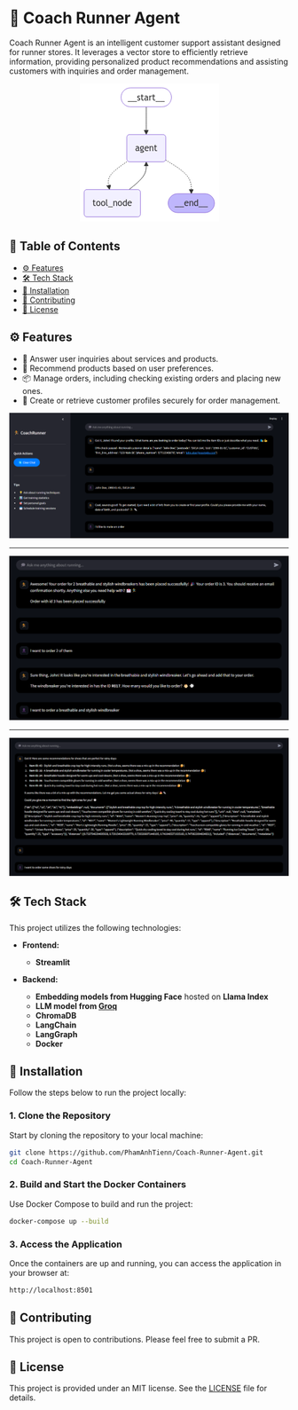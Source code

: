 # 🏃 Coach Runner Agent

Coach Runner Agent is an intelligent customer support assistant designed for runner stores. It leverages a vector store to efficiently retrieve information, providing personalized product recommendations and assisting customers with inquiries and order management.  

<p align="center">
  <img src="./docs/images/diagram.png" alt="Architecture">
</p>

## 📖  Table of Contents
- [⚙️ Features](#-features)
- [🛠️ Tech Stack](#-tech-stack)
- [🚀 Installation](#-installation)
- [🤝 Contributing](#-contributing)
- [📃 License](#-license)

## ⚙️ Features

- 📘 Answer user inquiries about services and products.  
- 🎯 Recommend products based on user preferences.  
- 📦 Manage orders, including checking existing orders and placing new ones.  
- 👤 Create or retrieve customer profiles securely for order management. 

<p align="center">
  <img src="./docs/images/pitcture3.png" alt="Picture 3">
</p>

---

<p align="center">
  <img src="./docs/images/pitcture2.png" alt="Picture 2">
</p>

---

<p align="center">
  <img src="./docs/images/pitcture1.png" alt="Picture 1">
</p>


## 🛠️ Tech Stack  
This project utilizes the following technologies:

- **Frontend:**  
  - **Streamlit**

- **Backend:**  
  - **Embedding models from Hugging Face** hosted on **Llama Index**  
  - **LLM model from [Groq](https://console.groq.com/docs/quickstart)**  
  - **ChromaDB** 
  - **LangChain** 
  - **LangGraph** 
  - **Docker** 


## 🚀 Installation

Follow the steps below to run the project locally:

### 1. Clone the Repository  
Start by cloning the repository to your local machine:

```bash
git clone https://github.com/PhamAnhTienn/Coach-Runner-Agent.git
cd Coach-Runner-Agent
```

### 2. Build and Start the Docker Containers
Use Docker Compose to build and run the project:

```bash
docker-compose up --build
```

### 3. Access the Application
Once the containers are up and running, you can access the application in your browser at:

```bash
http://localhost:8501
```

## 🤝 Contributing

This project is open to contributions. Please feel free to submit a PR.

## 📃 License

This project is provided under an MIT license. See the [LICENSE](LICENSE) file for details.

